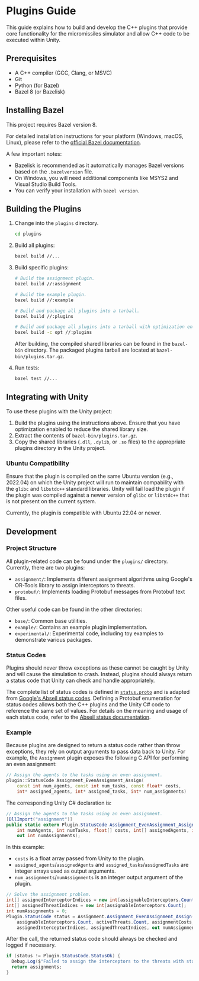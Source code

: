 # Plugins Guide

This guide explains how to build and develop the C++ plugins that provide core functionality for the micromissiles simulator and allow C++ code to be executed within Unity.

## Prerequisites

- A C++ compiler (GCC, Clang, or MSVC)
- Git
- Python (for Bazel)
- Bazel 8 (or Bazelisk)

## Installing Bazel

This project requires Bazel version 8.

For detailed installation instructions for your platform (Windows, macOS, Linux), please refer to the [official Bazel documentation](https://bazel.build/install).

A few important notes:

- Bazelisk is recommended as it automatically manages Bazel versions based on the `.bazelversion` file.
- On Windows, you will need additional components like MSYS2 and Visual Studio Build Tools.
- You can verify your installation with `bazel version`.

## Building the Plugins

1. Change into the `plugins` directory.
   ```bash
   cd plugins
   ```

2. Build all plugins:
   ```bash
   bazel build //...
   ```

3. Build specific plugins:
   ```bash
   # Build the assignment plugin.
   bazel build //:assignment

   # Build the example plugin.
   bazel build //:example

   # Build and package all plugins into a tarball.
   bazel build //:plugins

   # Build and package all plugins into a tarball with optimization enabled.
   bazel build -c opt //:plugins
   ```

   After building, the compiled shared libraries can be found in the `bazel-bin` directory.
   The packaged plugins tarball are located at `bazel-bin/plugins.tar.gz`.

4. Run tests:
   ```bash
   bazel test //...
   ```

## Integrating with Unity

To use these plugins with the Unity project:

1. Build the plugins using the instructions above. Ensure that you have optimization enabled to reduce the shared library size.
2. Extract the contents of `bazel-bin/plugins.tar.gz`.
3. Copy the shared libraries (`.dll`, `.dylib`, or `.so` files) to the appropriate plugins directory in the Unity project.

### Ubuntu Compatibility

Ensure that the plugin is compiled on the same Ubuntu version (e.g., 2022.04) on which the Unity project will run to maintain compability with the `glibc` and `libstdc++` standard libraries.
Unity will fail load the plugin if the plugin was compiled against a newer version of `glibc` or `libstdc++` that is not present on the current system.

Currently, the plugin is compatible with Ubuntu 22.04 or newer.

## Development

### Project Structure

All plugin-related code can be found under the `plugins/` directory.
Currently, there are two plugins:
- `assignment/`: Implements different assignment algorithms using Google's OR-Tools library to assign interceptors to threats.
- `protobuf/`: Implements loading Protobuf messages from Protobuf text files.

Other useful code can be found in the other directories:
- `base/`: Common base utilities.
- `example/`: Contains an example plugin implementation.
- `experimental/`: Experimental code, including toy examples to demonstrate various packages.

### Status Codes

Plugins should never throw exceptions as these cannot be caught by Unity and will cause the simulation to crash.
Instead, plugins should always return a status code that Unity can check and handle appropriately.

The complete list of status codes is defined in [`status.proto`](https://github.com/PisterLab/micromissiles-unity/blob/master/Assets/Proto/Plugin/status.proto) and is adapted from [Google's Abseil status codes](https://github.com/abseil/abseil-cpp/blob/master/absl/status/status.h).
Defining a Protobuf enumeration for status codes allows both the C++ plugins and the Unity C# code to reference the same set of values.
For details on the meaning and usage of each status code, refer to the [Abseil status documentation](https://github.com/abseil/abseil-cpp/blob/master/absl/status/status.h).

### Example

Because plugins are designed to return a status code rather than throw exceptions, they rely on output arguments to pass data back to Unity.
For example, the `Assignment` plugin exposes the following C API for performing an even assignment:

```cpp
// Assign the agents to the tasks using an even assignment.
plugin::StatusCode Assignment_EvenAssignment_Assign(
    const int num_agents, const int num_tasks, const float* costs,
    int* assigned_agents, int* assigned_tasks, int* num_assignments)
```

The corresponding Unity C# declaration is:
```cs
// Assign the agents to the tasks using an even assignment.
[DllImport("assignment")]
public static extern Plugin.StatusCode Assignment_EvenAssignment_Assign(
    int numAgents, int numTasks, float[] costs, int[] assignedAgents, int[] assignedTasks,
    out int numAssignments);
```

In this example:
- `costs` is a float array passed from Unity to the plugin.
- `assigned_agents`/`assignedAgents` and `assigned_tasks`/`assignedTasks` are integer arrays used as output arguments.
- `num_assignments`/`numAssignments` is an integer output argument of the plugin.

```cs
// Solve the assignment problem.
int[] assignedInterceptorIndices = new int[assignableInterceptors.Count];
int[] assignedThreatIndices = new int[assignableInterceptors.Count];
int numAssignments = 0;
Plugin.StatusCode status = Assignment.Assignment_EvenAssignment_Assign(
    assignableInterceptors.Count, activeThreats.Count, assignmentCosts,
    assignedInterceptorIndices, assignedThreatIndices, out numAssignments);
```

After the call, the returned status code should always be checked and logged if necessary.
```cs
if (status != Plugin.StatusCode.StatusOk) {
  Debug.Log($"Failed to assign the interceptors to the threats with status code {status}.");
  return assignments;
}
```
